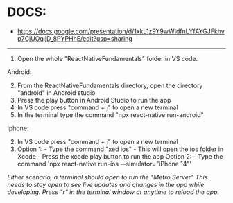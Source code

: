 # DOCS:

- https://docs.google.com/presentation/d/1xkL1z9Y9wWIdfnLYfAYGJFkhvp7CjUOqijD_8PYPHhE/edit?usp=sharing

---

1. Open the whole "ReactNativeFundamentals" folder in VS code.

Android:

2. From the ReactNativeFundamentals directory, open the directory "android" in Android studio
3. Press the play button in Android Studio to run the app
4. In VS code press "command + j" to open a new terminal
5. In the terminal type the command "npx react-native run-android"

Iphone:

2. In VS code press "command + j" to open a new terminal
3. Option 1: - Type the command "xed ios" - This will open the ios folder in Xcode - Press the xcode play button to run the app
   Option 2: - Type the command 'npx react-native run-ios --simulator="iPhone 14"'

<i> Either scenario, a terminal should open to run the "Metro Server" This needs to stay open to see live updates and changes in the app while developing. Press "r" in the terminal window at anytime to reload the app.</i>
